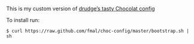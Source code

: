This is my custom version of [drudge’s tasty Chocolat config](https://github.com/drudge/choc-config/)

To install run:

	$ curl https://raw.github.com/fmal/choc-config/master/bootstrap.sh | sh